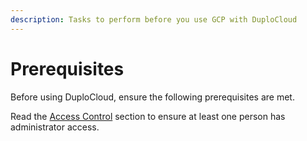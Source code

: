 ```yaml
---
description: Tasks to perform before you use GCP with DuploCloud
---
```


# Prerequisites

Before using DuploCloud, ensure the following prerequisites are met.&#x20;

Read the [Access Control](../../user-administration-1/access-control/) section to ensure at least one person has administrator access.
